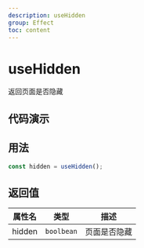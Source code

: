 ```yaml
---
description: useHidden
group: Effect
toc: content
---
```


# useHidden

返回页面是否隐藏

## 代码演示

<code src="let-hooks/useHidden/demos/base.tsx" title="基本用法" description="刷新组件时时间不变"></code>

## 用法

```ts
const hidden = useHidden();
```

## 返回值

| 属性名 | 类型       | 描述         |
| ------ | ---------- | ------------ |
| hidden | `boolbean` | 页面是否隐藏 |
